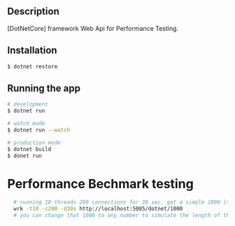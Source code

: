 
## Description

[DotNetCore] framework Web Api for Performance Testing.

## Installation

```bash
$ dotnet restore
```

## Running the app

```bash
# development
$ dotnet run

# watch mode
$ dotnet run --watch

# production mode
$ dotnet build
$ donet run
```

# Performance Bechmark testing
```bash
  # running 10 threads 200 connections for 30 sec, get a simple 1000 items list
  wrk -t10 -c200 -d30s http://localhost:5005/dotnet/1000
  # you can change that 1000 to any number to simulate the length of the tasks running on the server to see how it affect the load performance 
```


